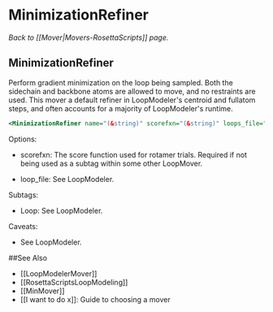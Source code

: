 # MinimizationRefiner
*Back to [[Mover|Movers-RosettaScripts]] page.*
## MinimizationRefiner

Perform gradient minimization on the loop being sampled.  Both the sidechain 
and backbone atoms are allowed to move, and no restraints are used.  This mover 
a default refiner in LoopModeler's centroid and fullatom steps, and often 
accounts for a majority of LoopModeler's runtime.

```xml
<MinimizationRefiner name="(&string)" scorefxn="(&string)" loops_file="(&string)"/>
```

Options:

* scorefxn: The score function used for rotamer trials.  Required if not being 
  used as a subtag within some other LoopMover.

* loop_file: See LoopModeler.

Subtags:

* Loop: See LoopModeler.

Caveats:

* See LoopModeler.


##See Also

* [[LoopModelerMover]]
* [[RosettaScriptsLoopModeling]]
* [[MinMover]]
* [[I want to do x]]: Guide to choosing a mover